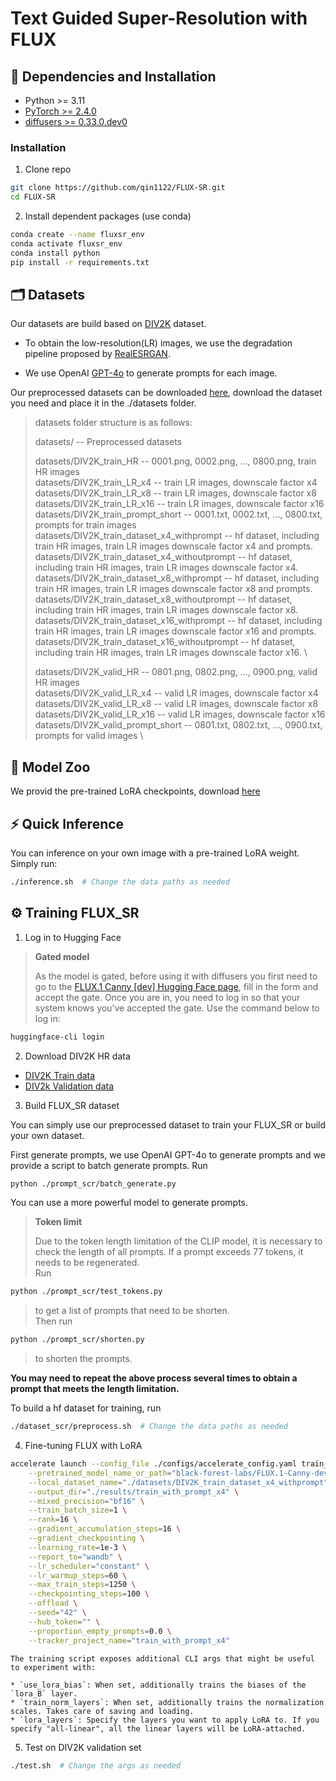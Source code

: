 # Text Guided Super-Resolution with FLUX

## 🔧 Dependencies and Installation
- Python >= 3.11
- [PyTorch >= 2.4.0](https://pytorch.org/)
- [diffusers >= 0.33.0.dev0](https://huggingface.co/docs/diffusers)

### Installation
1. Clone repo

```bash
git clone https://github.com/qin1122/FLUX-SR.git
cd FLUX-SR
```
2. Install dependent packages (use conda)

```bash
conda create --name fluxsr_env
conda activate fluxsr_env
conda install python
pip install -r requirements.txt
```

## 🗂️ Datasets

Our datasets are build based on [DIV2K](https://data.vision.ee.ethz.ch/cvl/DIV2K/) dataset.

- To obtain the low-resolution(LR) images, we use the degradation pipeline proposed by [RealESRGAN](https://github.com/xinntao/Real-ESRGAN). 

- We use OpenAI [GPT-4o](https://openai.com/index/hello-gpt-4o/) to generate prompts for each image.

Our preprocessed datasets can be downloaded [here](https://box.nju.edu.cn/d/b2895e81670b436c88d8/), download the dataset you need and place it in the ./datasets folder.

> datasets folder structure is as follows: 
>
> datasets/  -- Preprocessed datasets
> 
> datasets/DIV2K_train_HR -- 0001.png, 0002.png, ..., 0800.png, train HR images \
> datasets/DIV2K_train_LR_x4 -- train LR images, downscale factor x4 \
> datasets/DIV2K_train_LR_x8 -- train LR images, downscale factor x8 \
> datasets/DIV2K_train_LR_x16 -- train LR images, downscale factor x16 \
> datasets/DIV2K_train_prompt_short -- 0001.txt, 0002.txt, ..., 0800.txt, prompts for train images \
> datasets/DIV2K_train_dataset_x4_withprompt -- hf dataset, including train HR images, train LR images downscale factor x4 and prompts. \
> datasets/DIV2K_train_dataset_x4_withoutprompt -- hf dataset, including train HR images, train LR images downscale factor x4. \
> datasets/DIV2K_train_dataset_x8_withprompt -- hf dataset, including train HR images, train LR images downscale factor x8 and prompts. \
> datasets/DIV2K_train_dataset_x8_withoutprompt -- hf dataset, including train HR images, train LR images downscale factor x8. \
> datasets/DIV2K_train_dataset_x16_withprompt -- hf dataset, including train HR images, train LR images downscale factor x16 and prompts. \
> datasets/DIV2K_train_dataset_x16_withoutprompt -- hf dataset, including train HR images, train LR images downscale factor x16. \
>
> datasets/DIV2K_valid_HR -- 0801.png, 0802.png, ..., 0900.png, valid HR images \
> datasets/DIV2K_valid_LR_x4 -- valid LR images, downscale factor x4 \
> datasets/DIV2K_valid_LR_x8 -- valid LR images, downscale factor x8 \
> datasets/DIV2K_valid_LR_x16 -- valid LR images, downscale factor x16 \
> datasets/DIV2K_valid_prompt_short -- 0801.txt, 0802.txt, ..., 0900.txt, prompts for valid images \

## 🏰 Model Zoo

We provid the pre-trained LoRA checkpoints, download [here](https://box.nju.edu.cn/d/605bcdc252bb4a9b8462/)

## ⚡️ Quick Inference

You can inference on your own image with a pre-trained LoRA weight. Simply run:
```bash
./inference.sh  # Change the data paths as needed
```

## ⚙️ Training FLUX_SR
1. Log in to Hugging Face
> **Gated model**
>
> As the model is gated, before using it with diffusers you first need to go to the [FLUX.1 Canny [dev] Hugging Face page](https://huggingface.co/black-forest-labs/FLUX.1-Canny-dev), fill in the form and accept the gate. Once you are in, you need to log in so that your system knows you’ve accepted the gate. Use the command below to log in:

```bash
huggingface-cli login
```

2. Download DIV2K HR data
- [DIV2K Train data](http://data.vision.ee.ethz.ch/cvl/DIV2K/DIV2K_train_HR.zip)
- [DIV2k Validation data](http://data.vision.ee.ethz.ch/cvl/DIV2K/DIV2K_valid_HR.zip)

3. Build FLUX_SR dataset

You can simply use our preprocessed dataset to train your FLUX_SR or build your own dataset.

First generate prompts, we use OpenAI GPT-4o to generate prompts and we provide a script to batch generate prompts. Run
```bash
python ./prompt_scr/batch_generate.py
```
You can use a more powerful model to generate prompts.

> **Token limit**
>
> Due to the token length limitation of the CLIP model, it is necessary to check the length of all prompts. If a prompt exceeds 77 tokens, it needs to be regenerated. \
> Run
```bash
python ./prompt_scr/test_tokens.py  
```
> to get a list of prompts that need to be shorten. \
> Then run
```bash
python ./prompt_scr/shorten.py
```
> to shorten the prompts. 

**You may need to repeat the above process several times to obtain a prompt that meets the length limitation.**

To build a hf dataset for training, run
```bash
./dataset_scr/preprocess.sh  # Change the data paths as needed
```

4. Fine-tuning FLUX with LoRA
```bash
accelerate launch --config_file ./configs/accelerate_config.yaml train_with_lora.py \
    --pretrained_model_name_or_path="black-forest-labs/FLUX.1-Canny-dev" \
    --local_dataset_name="./datasets/DIV2K_train_dataset_x4_withprompt" \
    --output_dir="./results/train_with_prompt_x4" \
    --mixed_precision="bf16" \
    --train_batch_size=1 \
    --rank=16 \
    --gradient_accumulation_steps=16 \
    --gradient_checkpointing \
    --learning_rate=1e-3 \
    --report_to="wandb" \
    --lr_scheduler="constant" \
    --lr_warmup_steps=60 \
    --max_train_steps=1250 \
    --checkpointing_steps=100 \
    --offload \
    --seed="42" \
    --hub_token="" \
    --proportion_empty_prompts=0.0 \
    --tracker_project_name="train_with_prompt_x4"
```

    The training script exposes additional CLI args that might be useful to experiment with:

    * `use_lora_bias`: When set, additionally trains the biases of the `lora_B` layer. 
    * `train_norm_layers`: When set, additionally trains the normalization scales. Takes care of saving and loading.
    * `lora_layers`: Specify the layers you want to apply LoRA to. If you specify "all-linear", all the linear layers will be LoRA-attached.

5. Test on DIV2K validation set

```bash
./test.sh  # Change the args as needed
```


